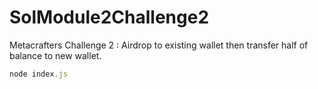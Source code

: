 # SolModule2Challenge2
Metacrafters Challenge 2 :
Airdrop to existing wallet then transfer half of balance to new wallet.
```javascript
node index.js
```
